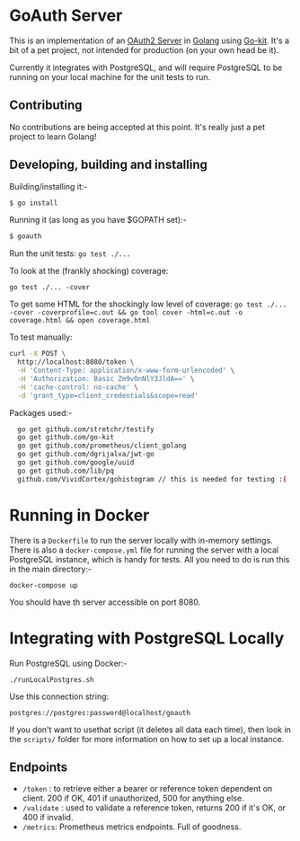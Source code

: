 # GoAuth Server

This is an implementation of an [OAuth2 Server](https://tools.ietf.org/html/rfc6749) in [Golang](https://golang.org) using [Go-kit](https://gokit.io/). It's a bit of a pet project, not intended for production (on your own head be it).

Currently it integrates with PostgreSQL, and will require PostgreSQL to be running on your local machine for the unit tests to run.

## Contributing

No contributions are being accepted at this point. It's really just a pet project to learn Golang!

## Developing, building and installing

Building/installing it:-

```bash
$ go install
```

Running it (as long as you have $GOPATH set):-

```bash
$ goauth
```

Run the unit tests:
`go test ./...`

To look at the (frankly shocking) coverage:

`go test ./... -cover`

To get some HTML for the shockingly low level of coverage:
`go test ./... -cover -coverprofile=c.out && go tool cover -html=c.out -o coverage.html && open coverage.html`

To test manually:

```bash
curl -X POST \
  http://localhost:8080/token \
  -H 'Content-Type: application/x-www-form-urlencoded' \
  -H 'Authorization: Basic Zm9vOnNlY3JldA==' \
  -H 'cache-control: no-cache' \
  -d 'grant_type=client_credentials&scope=read'
```

  Packages used:-
```bash
  go get github.com/stretchr/testify
  go get github.com/go-kit
  go get github.com/prometheus/client_golang
  go get github.com/dgrijalva/jwt-go
  go get github.com/google/uuid
  go get github.com/lib/pq
  github.com/VividCortex/gohistogram // this is needed for testing :(
```

# Running in Docker

There is a `Dockerfile` to run the server locally with in-memory settings. There is also a `docker-compose.yml` file for running the server with a local PostgreSQL instance, which is handy for tests. All you need to do is run this in the main directory:-

`docker-compose up`

You should have th server accessible on port 8080.

# Integrating with PostgreSQL Locally

Run PostgreSQL using Docker:-

`./runLocalPostgres.sh`

Use this connection string:

`postgres://postgres:password@localhost/goauth`

If you don't want to usethat script (it deletes all data each time), then look in the `scripts/` folder for more information on how to set up a local instance.


## Endpoints

- `/token` : to retrieve either a bearer or reference token dependent on client. 200 if OK, 401 if unauthorized, 500 for anything else.
- `/validate` : used to validate a reference token, returns 200 if it's OK, or 400 if invalid.
- `/metrics`: Prometheus metrics endpoints. Full of goodness.